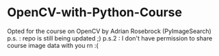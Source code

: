 # OpenCV-with-Python-Course
Opted for the course on OpenCV by Adrian Rosebrock (PyImageSearch)
p.s. : repo is still being updated ;)
p.s.2 : I don't have permission to share course image data with you rn :(
